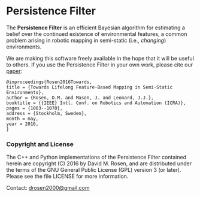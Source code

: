 # Persistence Filter

The **Persistence Filter** is an efficient Bayesian algorithm for estimating a belief over the continued existence of environmental features, a common problem arising in robotic mapping in semi-static (i.e., *changing*) environments.

We are making this software freely available in the hope that it will be useful to others.  If you use the Persistence Filter in your own work, please cite our [paper](https://david-m-rosen.github.io/publication/persistencefilter-icra/PersistenceFilter-ICRA.pdf): 

```
@inproceedings{Rosen2016Towards,
title = {Towards Lifelong Feature-Based Mapping in Semi-Static Environments},
author = {Rosen, D.M. and Mason, J. and Leonard, J.J.},
booktitle = {{IEEE} Intl. Conf. on Robotics and Automation (ICRA)},
pages = {1063--1070},
address = {Stockholm, Sweden},
month = may,
year = 2016,
}
```

### Copyright and License

The C++ and Python implementations of the Persistence Filter contained herein are copyright (C) 2016 by David M. Rosen, and are distributed under the terms of the GNU General Public License (GPL) version 3 (or later).  Please see the file LICENSE for more information.

Contact: drosen2000@gmail.com
